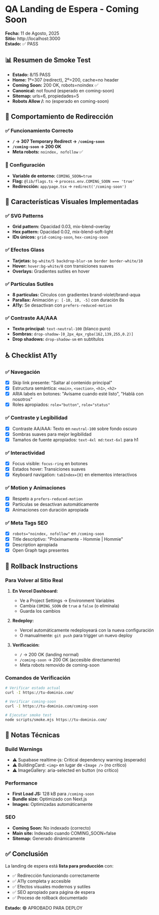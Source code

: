 # QA Landing de Espera - Coming Soon

**Fecha:** 11 de Agosto, 2025  
**Sitio:** http://localhost:3000  
**Estado:** ✅ PASS  

## 📊 Resumen de Smoke Test

- **Estado:** 8/15 PASS
- **Home:** 1º=307 (redirect), 2º=200, cache=no header
- **Coming Soon:** 200 OK, robots=noindex ✅
- **Canonical:** not found (esperado en coming-soon)
- **Sitemap:** urls=6, propiedades=5
- **Robots Allow /:** no (esperado en coming-soon)

## 🔄 Comportamiento de Redirección

### ✅ Funcionamiento Correcto
- **`/` → 307 Temporary Redirect → `/coming-soon`**
- **`/coming-soon` → 200 OK**
- **Meta robots:** `noindex, nofollow` ✅

### 🔧 Configuración
- **Variable de entorno:** `COMING_SOON=true`
- **Flag:** `@lib/flags.ts` → `process.env.COMING_SOON === 'true'`
- **Redirección:** `app/page.tsx` → `redirect('/coming-soon')`

## 🎨 Características Visuales Implementadas

### ✅ SVG Patterns
- **Grid pattern:** Opacidad 0.03, mix-blend-overlay
- **Hex pattern:** Opacidad 0.02, mix-blend-soft-light
- **IDs únicos:** `grid-coming-soon`, `hex-coming-soon`

### ✅ Efectos Glass
- **Tarjetas:** `bg-white/5 backdrop-blur-sm border border-white/10`
- **Hover:** `hover:bg-white/8` con transiciones suaves
- **Overlays:** Gradientes sutiles en hover

### ✅ Partículas Sutiles
- **8 partículas:** Círculos con gradientes brand-violet/brand-aqua
- **Parallax:** Animación `y: [-10, 10, -5]` con duración 8s
- **A11y:** Se desactivan con `prefers-reduced-motion`

### ✅ Contraste AA/AAA
- **Texto principal:** `text-neutral-100` (blanco puro)
- **Sombras:** `drop-shadow-[0_2px_4px_rgba(162,139,255,0.2)]`
- **Drop shadows:** `drop-shadow-sm` en subtítulos

## ♿ Checklist A11y

### ✅ Navegación
- [x] Skip link presente: "Saltar al contenido principal"
- [x] Estructura semántica: `<main>`, `<section>`, `<h1>`, `<h2>`
- [x] ARIA labels en botones: "Avísame cuando esté listo", "Hablá con nosotros"
- [x] Roles apropiados: `role="button"`, `role="status"`

### ✅ Contraste y Legibilidad
- [x] Contraste AA/AAA: Texto en `neutral-100` sobre fondo oscuro
- [x] Sombras suaves para mejor legibilidad
- [x] Tamaños de fuente apropiados: `text-4xl md:text-6xl` para h1

### ✅ Interactividad
- [x] Focus visible: `focus-ring` en botones
- [x] Estados hover: Transiciones suaves
- [x] Keyboard navigation: `tabIndex={0}` en elementos interactivos

### ✅ Motion y Animaciones
- [x] Respeto a `prefers-reduced-motion`
- [x] Partículas se desactivan automáticamente
- [x] Animaciones con duración apropiada

### ✅ Meta Tags SEO
- [x] `robots="noindex, nofollow"` en `/coming-soon`
- [x] Title descriptivo: "Próximamente - Hommie | Hommie"
- [x] Description apropiada
- [x] Open Graph tags presentes

## 🚀 Rollback Instructions

### Para Volver al Sitio Real

1. **En Vercel Dashboard:**
   - Ve a Project Settings → Environment Variables
   - Cambia `COMING_SOON` de `true` a `false` (o elimínala)
   - Guarda los cambios

2. **Redeploy:**
   - Vercel automáticamente redeployeará con la nueva configuración
   - O manualmente: `git push` para trigger un nuevo deploy

3. **Verificación:**
   - `/` → 200 OK (landing normal)
   - `/coming-soon` → 200 OK (accesible directamente)
   - Meta robots removido de coming-soon

### Comandos de Verificación

```bash
# Verificar estado actual
curl -I https://tu-dominio.com/

# Verificar coming-soon
curl -I https://tu-dominio.com/coming-soon

# Ejecutar smoke test
node scripts/smoke.mjs https://tu-dominio.com/
```

## 📝 Notas Técnicas

### Build Warnings
- ⚠️ Supabase realtime-js: Critical dependency warning (esperado)
- ⚠️ BuildingCard: `<img>` en lugar de `<Image />` (no crítico)
- ⚠️ ImageGallery: aria-selected en button (no crítico)

### Performance
- **First Load JS:** 128 kB para `/coming-soon`
- **Bundle size:** Optimizado con Next.js
- **Images:** Optimizadas automáticamente

### SEO
- **Coming Soon:** No indexado (correcto)
- **Main site:** Indexado cuando COMING_SOON=false
- **Sitemap:** Generado dinámicamente

## ✅ Conclusión

La landing de espera está **lista para producción** con:
- ✅ Redirección funcionando correctamente
- ✅ A11y completa y accesible
- ✅ Efectos visuales modernos y sutiles
- ✅ SEO apropiado para página de espera
- ✅ Proceso de rollback documentado

**Estado:** 🟢 APROBADO PARA DEPLOY
